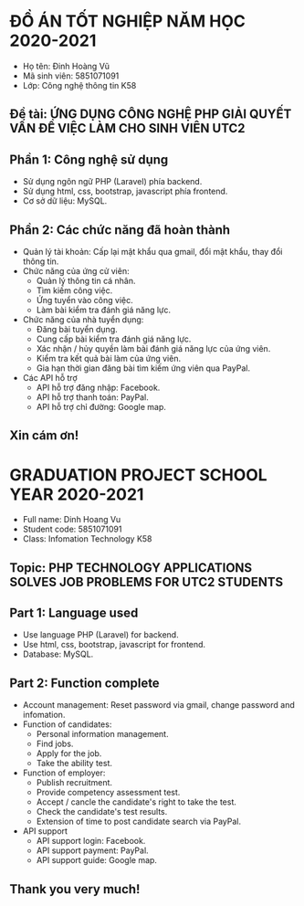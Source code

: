 # ĐỒ ÁN TỐT NGHIỆP NĂM HỌC 2020-2021
+ Họ tên: Đinh Hoàng Vũ
+ Mã sinh viên: 5851071091
+ Lớp: Công nghệ thông tin K58
## Đề tài: ỨNG DỤNG CÔNG NGHỆ PHP GIẢI QUYẾT VẤN ĐỀ VIỆC LÀM CHO SINH VIÊN UTC2
## Phần 1: Công nghệ sử dụng
- Sử dụng ngôn ngữ PHP (Laravel) phía backend.
- Sử dụng html, css, bootstrap, javascript phía frontend.
- Cơ sở dữ liệu: MySQL.
## Phần 2: Các chức năng đã hoàn thành
- Quản lý tài khoản: Cấp lại mật khẩu qua gmail, đổi mật khẩu, thay đổi thông tin.
- Chức năng của ứng cử viên:
    + Quản lý thông tin cá nhân.
	+ Tìm kiếm công việc.
	+ Ứng tuyển vào công việc.
	+ Làm bài kiểm tra đánh giá năng lực.
- Chức năng của nhà tuyển dụng:
	+ Đăng bài tuyển dụng.
	+ Cung cấp bài kiểm tra đánh giá năng lực.
	+ Xác nhận / hủy quyền làm bài đánh giá năng lực của ứng viên.
	+ Kiểm tra kết quả bài làm của ứng viên.
	+ Gia hạn thời gian đăng bài tìm kiếm ứng viên qua PayPal.
- Các API hỗ trợ
	+ API hỗ trợ đăng nhập: Facebook.
	+ API hỗ trợ thanh toán: PayPal.
	+ API hỗ trợ chỉ đường: Google map.
## Xin cám ơn!
#
#
# GRADUATION PROJECT SCHOOL YEAR 2020-2021
+ Full name: Dinh Hoang Vu
+ Student code: 5851071091
+ Class: Infomation Technology K58
## Topic: PHP TECHNOLOGY APPLICATIONS SOLVES JOB PROBLEMS FOR UTC2 STUDENTS 
## Part 1: Language used
- Use language PHP (Laravel) for backend.
- Use html, css, bootstrap, javascript for frontend.
- Database: MySQL.
## Part 2: Function complete
- Account management: Reset password via gmail, change password and infomation.
- Function of candidates:
    + Personal information management.
	+ Find jobs.
	+ Apply for the job.
	+ Take the ability test.
- Function of employer:
	+ Publish recruitment.
	+ Provide competency assessment test.
	+ Accept / cancle the candidate's right to take the test.
	+ Check the candidate's test results.
	+ Extension of time to post candidate search via PayPal.
- API support
	+ API support login: Facebook.
	+ API support payment: PayPal.
	+ API support guide: Google map.
## Thank you very much!
